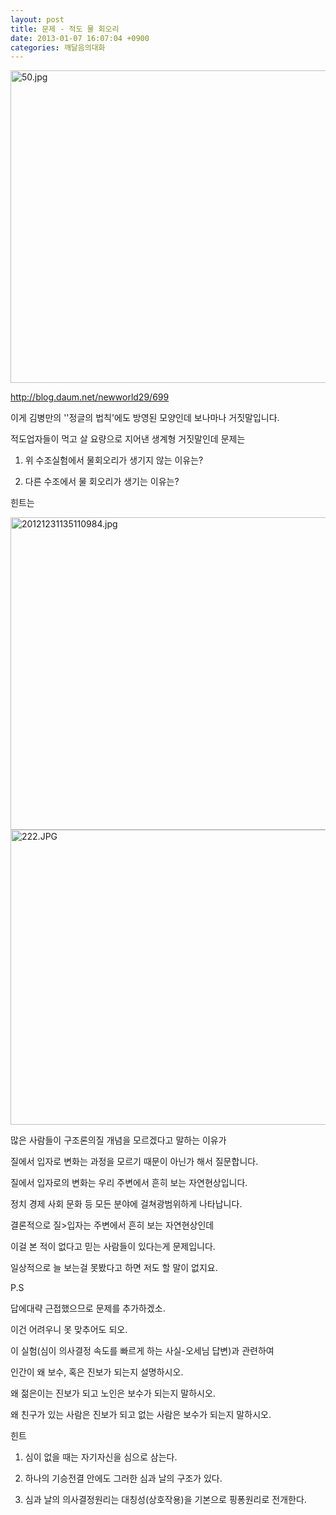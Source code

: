```yaml
---
layout: post
title: 문제 - 적도 물 회오리
date: 2013-01-07 16:07:04 +0900
categories: 깨달음의대화
---
```

 <img alt="50.jpg" src="assets/attach/images/198/377/311/50.jpg" width="660" height="500" />



<http://blog.daum.net/newworld29/699>



이게 김병만의 ''정글의 법칙'에도 방영된 모양인데 보나마나 거짓말입니다.

적도업자들이 먹고 살 요량으로 지어낸 생계형 거짓말인데 문제는 



1) 위 수조실험에서 물회오리가 생기지 않는 이유는?

2) 다른 수조에서 물 회오리가 생기는 이유는?



힌트는

 <img alt="20121231135110984.jpg" src="assets/attach/images/198/377/311/20121231135110984.jpg" width="660" height="500" />



 <img alt="222.JPG" src="assets/attach/images/198/377/311/222.JPG" width="636" height="472" />





많은 사람들이 구조론의질 개념을 모르겠다고 말하는 이유가 

질에서 입자로 변화는 과정을 모르기 때문이 아닌가 해서 질문합니다.



질에서 입자로의 변화는 우리 주변에서 흔히 보는 자연현상입니다. 

정치 경제 사회 문화 등 모든 분야에 걸쳐광범위하게 나타납니다.



결론적으로 질>입자는 주변에서 흔히 보는 자연현상인데

이걸 본 적이 없다고 믿는 사람들이 있다는게 문제입니다.

일상적으로 늘 보는걸 못봤다고 하면 저도 할 말이 없지요. 





P.S



답에대략 근접했으므로 문제를 추가하겠소.

이건 어려우니 못 맞추어도 되오.

이 실험(심이 의사결정 속도를 빠르게 하는 사실-오세님 답변)과 관련하여 

인간이 왜 보수, 혹은 진보가 되는지 설명하시오.



왜 젊은이는 진보가 되고 노인은 보수가 되는지 말하시오.

왜 친구가 있는 사람은 진보가 되고 없는 사람은 보수가 되는지 말하시오.



힌트 

1) 심이 없을 때는 자기자신을 심으로 삼는다.

2) 하나의 기승전결 안에도 그러한 심과 날의 구조가 있다.

3) 심과 날의 의사결정원리는 대칭성(상호작용)을 기본으로 핑퐁원리로 전개한다.
